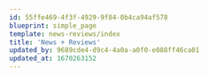 ```yaml
---
id: 55ffe469-4f3f-4929-9f84-0b4ca94af578
blueprint: simple_page
template: news-reviews/index
title: 'News + Reviews'
updated_by: 9689cde4-d9c4-4a0a-a0f0-e088ff46ca01
updated_at: 1670263152
---
```

